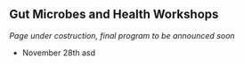 ## Gut Microbes and Health Workshops

_Page under costruction, final program to be announced soon_

 * November 28th
 asd
 
